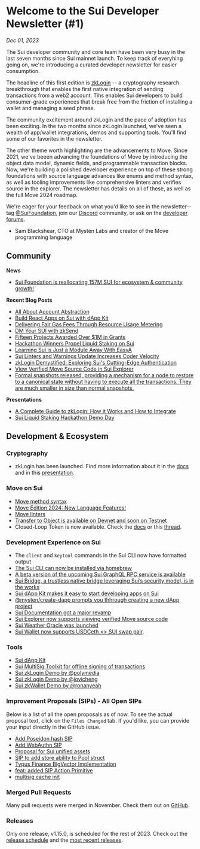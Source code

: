 # Welcome to the Sui Developer Newsletter (#1)

_Dec 01, 2023_

The Sui developer community and core team have been very busy in the last seven months since Sui mainnet launch. To keep track of everyhing going on, we're introducing a curated developer newsletter for easier consumption.

The headline of this first edition is [zkLogin](https://docs.sui.io/concepts/cryptography/zklogin) -- a cryptography research breakthrough that enables the first native integration of sending transactions from a web2 account. Tihs enables Sui developers to build consumer-grade experiences that break free from the friction of installing a wallet and managing a seed phrase.

The community excitement around zkLogin and the pace of adoption has been exciting. In the two months since zkLogin launched, we've seen a wealth of app/wallet integrations, demos and supporting tools. You'll find some of our favorites in the newsletter.

The other theme worth highlighting are the advancements to Move. Since 2021, we've beeen advancing the foundations of Move by introducing the object data model, dynamic fields, and programmable transaction blocks. Now, we're building a polished developer experience on top of these strong foundations with source language advances like enums and method syntax, as well as tooling improvements like comprehensive linters and verifies source in the explorer. The newsletter has details on all of these, as well as the full Move 2024 roadmap.

We're eager for your feedback on what you'd like to see in the newsletter--tag [@SuiFoundation](https://twitter.com/@SuiFoundation), join our [Discord](https://discord.gg/sui) community, or ask on the [developer forums](https://forums.sui.io/).

- Sam Blackshear, CTO at Mysten Labs and creator of the Move programming language

## Community

**News**

- [Sui Foundation is reallocating 157M SUI for ecosystem & community growth!](https://twitter.com/SuiNetwork/status/1712906176730746981)

**Recent Blog Posts**

- [All About Account Abstraction](https://blog.sui.io/account-abstraction-explained/)
- [Build React Apps on Sui with dApp Kit](https://blog.sui.io/react-apps-dapp-kit/)
- [Delivering Fair Gas Fees Through Resource Usage Metering](https://blog.sui.io/computation-costs-gas-fee-model/)
- [DM Your SUI with zkSend](https://mystenlabs.com/blog/zksend)
- [Fifteen Projects Awarded Over $1M in Grants](https://blog.sui.io/1m-grants-awarded-october/)
- [Hackathon Winners Propel Liquid Staking on Sui](https://blog.sui.io/liquid-staking-hackathon-winners/)
- [Learning Sui is Just a Module Away With EasyA](https://blog.sui.io/easya-mobile-courseware/)
- [Sui Linters and Warnings Update Increases Coder Velocity](https://blog.sui.io/linter-compile-warnings-update/)
- [zkLogin Demystified: Exploring Sui's Cutting-Edge Authentication](https://blog.sui.io/zklogin-deep-dive/)
- [View Verified Move Source Code in Sui Explorer](https://blog.sui.io/explorer-verified-source-code/)
- [Formal snapshots released, providing a mechanism for a node to restore to a canonical state without having to execute all the transactions. They are much smaller in size than normal snapshots.](https://docs.sui.io/guides/operator/formal-snapshot)

**Presentations**

- [A Complete Guide to zkLogin: How it Works and How to Integrate](https://www.youtube.com/watch?v=Jk4mq5IOUYc)
- [Sui Liquid Staking Hackathon Demo Day](https://www.youtube.com/watch?v=d1V_PMfcFLc)

## Development & Ecosystem

### Cryptography

- zkLogin has been launched. Find more information about it in the [docs](https://docs.sui.io/concepts/cryptography/zklogin) and in this [presentation](https://docs.sui.io/concepts/cryptography/zklogin).

### Move on Sui

- [Move method syntax](https://github.com/MystenLabs/sui/issues/14063)
- [Move Edition 2024: New Language Features!](https://github.com/MystenLabs/sui/issues/14062)
- [Move linters](https://blog.sui.io/linter-compile-warnings-update/)
- [Transfer to Object is available on Devnet and soon on Testnet](https://docs.sui.io/concepts/dynamic-fields/transfers/transfer-to-object)
- Closed-Loop Token is now available. Check the [docs](https://docs.sui.io/standards/closed-loop-token) or this [thread](https://twitter.com/themoveguy/status/1730223446380966059).

### Development Experience on Sui

- The `client` and `keytool` commands in the Sui CLI now have formatted output
- [The Sui CLI can now be installed via homebrew](https://github.com/MystenLabs/homebrew-tap)
- [A beta version of the upcoming Sui GraphQL RPC service is available](https://forums.sui.io/t/launching-the-beta-graphql-rpc-service/45104)
- [Sui Bridge, a trustless native bridge leveraging Sui’s security model, is in the works](https://github.com/MystenLabs/sui/issues/14983)
- [Sui dApp Kit makes it easy to start developing apps on Sui](https://sui-typescript-docs.vercel.app/dapp-kit)
- [@mysten/create-dapp prompts you thhrough creating a new dApp project](https://sui-typescript-docs.vercel.app/dapp-kit/create-dapp)
- [Sui Documentation got a major revamp](https://docs.sui.io)
- [Sui Explorer now supports viewing verified Move source code](https://blog.sui.io/explorer-verified-source-code/)
- [Sui Weather Oracle was launched](https://blog.sui.io/sui-weather-oracle/)
- [Sui Wallet now supports USDCeth <> SUI swap pair]().

### Tools

- [Sui dApp Kit](https://sui-typescript-docs.vercel.app/dapp-kit)
- [Sui MultiSig Toolkit for offline signing of transactions](https://multisig-toolkit.vercel.app/offline-signer)
- [Sui zkLogin Demo by @polymedia](https://github.com/juzybits/polymedia-zklogin-demo)
- [Sui zkLogin Demo by @jovicheng](https://github.com/jovicheng/sui-zklogin-demo)
- [Sui zkWallet Demo by @ronanyeah](https://github.com/ronanyeah/sui-zk-wallet)

### Improvement Proposals (SIPs) - All Open SIPs

Below is a list of all the open proposals as of now. To see the actual proposal text, click on the `Files Changed` tab. If you'd like, you can provide your input directly in the GitHub issue.

- [Add Poseidon hash SIP](https://github.com/sui-foundation/sips/pull/12)
- [Add WebAuthn SIP](https://github.com/sui-foundation/sips/pull/9)
- [Proposal for Sui unified assets](https://github.com/sui-foundation/sips/pull/2)
- [SIP to add store ability to Pool struct](https://github.com/sui-foundation/sips/pull/7)
- [Typus Finance BigVector Implementation](https://github.com/sui-foundation/sips/pull/13)
- [feat: added SIP Action Primitive](https://github.com/sui-foundation/sips/pull/11)
- [multisig cache init](https://github.com/sui-foundation/sips/pull/10)

### Merged Pull Requests

Many pull requests were merged in November. Check them out on [GitHub](https://github.com/search?q=is%3Apr+-author%3Aapp%2Fsui-merge-bot+org%3Amystenlabs+repo%3Asui+is%3Amerged+merged%3A2023-11-01..2023-11-30&type=pullrequests).

### Releases

Only one release, v1.15.0, is scheduled for the rest of 2023. Check out the [release schedule](https://sui.io/networkinfo) and the [most recent releases](https://github.com/MystenLabs/sui/releases).
